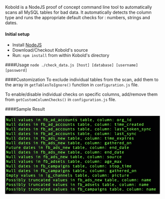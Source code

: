 Kobold is a NodeJS proof of concept command line tool to automatically scans all MySQL tables for bad data. It automatically detects the column type and runs the appropriate default checks for : numbers, strings and dates.

#### Initial setup
- Install [NodeJS](https://nodejs.org/en/)
- Download/Checkout Kobold's source
- Run: `npm install` from within Kobold's directory

####Usage 
`node ./check_data.js [host] [database] [username] [password]`


####Customization
To exclude individual tables from the scan, add them to the array in `getTablesToIgnore()` function in `configuration.js` file.

To enable/disable individual checks on specific columns, add/remove them from `getCustomColumnChecks()` in `configuration.js` file.


####Sample Result

![alt text](documentation/results_screenshot.png "Sample Result")
